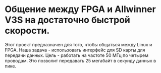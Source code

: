 # Общение между FPGA и Allwinner V3S на достаточно быстрой скорости.

Этот проект предназначен для того, чтобы общаться между Linux и FPGA.
Наша задача - использовать интерфейс для SD карты для передачи данных.
Цель - работать на частоте 50 МГц по четырем проводам.
Это позволит передавать 25 мегабайт в секунду данных в пике.

